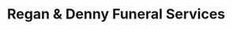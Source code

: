 ---
title: "Regan & Denny Funeral Services"
url: /south-glens-falls/regan-und-denny-funeral-services/
shop: Bestattungen
---